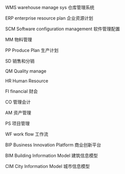 WMS warehouse manage sys 仓库管理系统

ERP enterprise resource plan 企业资源计划

SCM Software configuration management 软件管理配置

MM 物料管理

PP Produce Plan 生产计划

SD 销售和分销

QM Quality manage

HR Human Resource

FI financial 财会

CO 管理会计

AM 资产管理

PS 项目管理

WF work flow 工作流

BIP Business Innovation Platform 商业创新平台

BIM Building Information Model 建筑信息模型

CIM City Information Model 城市信息模型